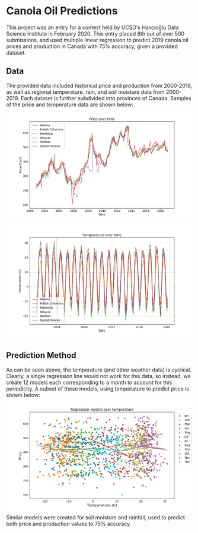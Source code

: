 # Canola Oil Predictions
This project was an entry for a contest held by UCSD's Halıcıoğlu Data Science Institute in February 2020. This entry placed 8th out of over 500 submissions, and used multiple linear regression to predict 2019 canola oil prices and production in Canada with 75% accuracy, given a provided dataset.

## Data
The provided data included historical price and production from 2000-2018, as well as regional temperature, rain, and soil moisture data from 2000-2019. Each dataset is further subdivided into provinces of Canada. Samples of the price and temperature data are shown below:
![Price Data](price.png?raw=true "Prices")
![Temperature Data](temperature.png?raw=true "Temperature")

## Prediction Method
As can be seen above, the temperature (and other weather data) is cyclical. Clearly, a single regression line would not work for this data, so instead, we create 12 models each corresponding to a month to account for this periodicity. A subset of these models, using temperature to predict price is shown below:
![Regression](regression.png?raw=true "Regression")
Similar models were created for soil moisture and rainfall, used to predict both price and production values to 75% accuracy.
